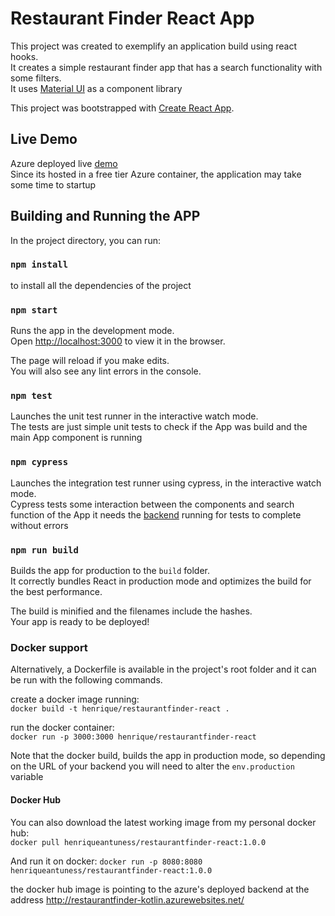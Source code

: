 # Restaurant Finder React App

This project was created to exemplify an application build using react hooks.\
It creates a simple restaurant finder app that has a search functionality with some filters.\
It uses [Material UI](https://mui.com/) as a component library

This project was bootstrapped with [Create React App](https://github.com/facebook/create-react-app).

## Live Demo
Azure deployed live [demo](https://restaurantfinder-react.azurewebsites.net/) \
Since its hosted in a free tier Azure container, the application may take some time to startup

## Building and Running the APP

In the project directory, you can run:

### `npm install`

to install all the dependencies of the project

### `npm start`

Runs the app in the development mode.\
Open [http://localhost:3000](http://localhost:3000) to view it in the browser.

The page will reload if you make edits.\
You will also see any lint errors in the console.

### `npm test`

Launches the unit test runner in the interactive watch mode.\
The tests are just simple unit tests to check if the App was build and the main App component is running

### `npm cypress`

Launches the integration test runner using cypress, in the interactive watch mode.\
Cypress tests some interaction between the components and search function of the App
it needs the [backend](https://github.com/henriqueantunes/restaurantfinder) running for tests to
complete without errors

### `npm run build`

Builds the app for production to the `build` folder.\
It correctly bundles React in production mode and optimizes the build for the best performance.

The build is minified and the filenames include the hashes.\
Your app is ready to be deployed!

### Docker support
Alternatively, a Dockerfile is available in the project's root folder and it can be run with the following commands.

create a docker image running:\
`docker build -t henrique/restaurantfinder-react .`

run the docker container:\
`docker run -p 3000:3000 henrique/restaurantfinder-react`

Note that the docker build, builds the app in production mode, so depending on the URL of your backend you will need to alter the `env.production` variable

#### Docker Hub

You can also download the latest working image from my personal docker hub:\
`docker pull henriqueantuness/restaurantfinder-react:1.0.0`

And run it on docker:
`docker run -p 8080:8080 henriqueantuness/restaurantfinder-react:1.0.0`

the docker hub image is pointing to the azure's deployed backend at the address http://restaurantfinder-kotlin.azurewebsites.net/